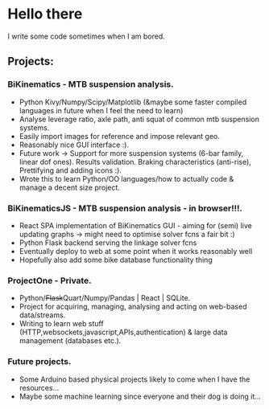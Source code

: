 # Hello there 
I write some code sometimes when I am bored.

## Projects:

### BiKinematics - MTB suspension analysis.
- Python Kivy/Numpy/Scipy/Matplotlib (&maybe some faster compiled languages in future when I feel the need to learn)
- Analyse leverage ratio, axle path, anti squat of common mtb suspension systems.
- Easily import images for reference and impose relevant geo.
- Reasonably nice GUI interface :).
- Future work -> Support for more suspension systems (6-bar family, linear dof ones). Results validation. Braking characteristics (anti-rise), Prettifying and adding icons :).
- Wrote this to learn Python/OO languages/how to actually code & manage a decent size project.

### BiKinematicsJS - MTB suspension analysis - in browser!!!.
- React SPA implementation of BiKinematics GUI - aiming for (semi) live updating graphs -> might need to optimise solver fcns a fair bit :)
- Python Flask backend serving the linkage solver fcns
- Eventually deploy to web at some point when it works reasonably well
- Hopefully also add some bike database functionality thing


### ProjectOne - Private.
- Python/~~Flask~~Quart/Numpy/Pandas | React | SQLite.
- Project for acquiring, managing, analysing and acting on web-based data/streams.
- Writing to learn web stuff (HTTP,websockets,javascript,APIs,authentication) & large data management (databases etc.).

### Future projects.
- Some Arduino based physical projects likely to come when I have the resources...
- Maybe some machine learning since everyone and their dog is doing it...
